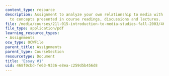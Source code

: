 ```yaml
---
content_type: resource
description: Assignment to analyze your own relationship to media with references
  to concepts presented in course readings, discussions and lectures.
file: /media/courses/21l-015-introduction-to-media-studies-fall-2003/468f0cbdfe639336e8eac259d5b456d8_essay1media.pdf
file_type: application/pdf
learning_resource_types:
- Assignments
ocw_type: OCWFile
parent_title: Assignments
parent_type: CourseSection
resourcetype: Document
title: 'Essay #1'
uid: 468f0cbd-fe63-9336-e8ea-c259d5b456d8
---
```

